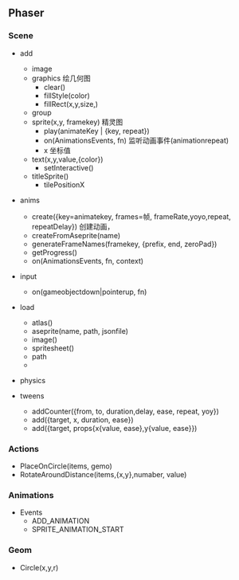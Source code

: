 ## Phaser
### Scene

- add
  - image
  - graphics 绘几何图
    - clear()
    - fillStyle(color)
    - fillRect(x,y,size,)
  - group
  - sprite(x,y, framekey) 精灵图
    - play(animateKey | {key, repeat})
    - on(AnimationsEvents, fn) 监听动画事件(animationrepeat)
    - x 坐标值
  - text(x,y,value,{color})
    - setInteractive()
  - titleSprite()
    - tilePositionX
  
- anims
  - create({key=animatekey, frames=帧, frameRate,yoyo,repeat, repeatDelay}) 创建动画，
  - createFromAseprite(name)
  - generateFrameNames(framekey, {prefix, end, zeroPad})
  - getProgress()
  - on(AnimationsEvents, fn, context)
- input
    - on(gameobjectdown|pointerup, fn)
- load
  - atlas()
  - aseprite(name, path, jsonfile)
  - image()
  - spritesheet()
  - path
  - 
- physics
- tweens
    - addCounter({from, to, duration,delay, ease, repeat, yoy})
    - add({target, x, duration, ease})
    - add({target, props{x{value, ease},y{value, ease}})

### Actions

- PlaceOnCircle(items, gemo)
- RotateAroundDistance(items,{x,y},numaber, value)

### Animations
 - Events
    - ADD_ANIMATION
    - SPRITE_ANIMATION_START
### Geom

- Circle(x,y,r)